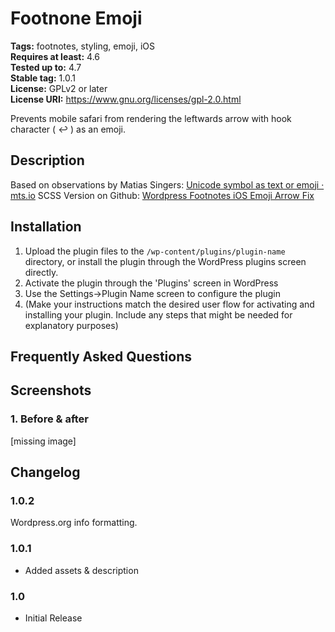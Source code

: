 # Footnone Emoji 
**Tags:** footnotes, styling, emoji, iOS  
**Requires at least:** 4.6  
**Tested up to:** 4.7  
**Stable tag:** 1.0.1  
**License:** GPLv2 or later  
**License URI:** https://www.gnu.org/licenses/gpl-2.0.html  

Prevents mobile safari from rendering the leftwards arrow with hook character ( &#8617; ) as an emoji.


## Description 

Based on observations by Matias Singers: [Unicode symbol as text or emoji · mts.io](http://mts.io/2015/04/21/unicode-symbol-render-text-emoji/) 
SCSS Version on Github: [Wordpress Footnotes iOS Emoji Arrow Fix](https://gist.github.com/flegfleg/f96ebf885f77c6f1961431eaae1c905e) 


## Installation 

1. Upload the plugin files to the `/wp-content/plugins/plugin-name` directory, or install the plugin through the WordPress plugins screen directly.
1. Activate the plugin through the 'Plugins' screen in WordPress
1. Use the Settings->Plugin Name screen to configure the plugin
1. (Make your instructions match the desired user flow for activating and installing your plugin. Include any steps that might be needed for explanatory purposes)



## Frequently Asked Questions 



## Screenshots 

### 1. Before & after
[missing image]




## Changelog 


### 1.0.2 
Wordpress.org info formatting. 


### 1.0.1 
* Added assets & description


### 1.0 
* Initial Release
